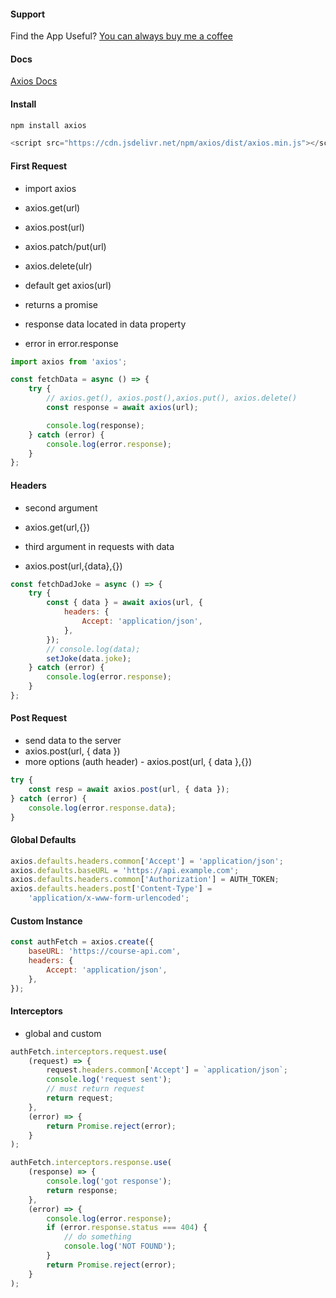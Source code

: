 #### Support

Find the App Useful? [You can always buy me a coffee](https://www.buymeacoffee.com/johnsmilga)

#### Docs

[Axios Docs](https://axios-http.com/docs/intro)

#### Install

```sh
npm install axios
```

```js
<script src="https://cdn.jsdelivr.net/npm/axios/dist/axios.min.js"></script>
```

#### First Request

-   import axios

-   axios.get(url)
-   axios.post(url)
-   axios.patch/put(url)
-   axios.delete(ulr)

-   default get axios(url)

-   returns a promise
-   response data located in data property
-   error in error.response

```js
import axios from 'axios';

const fetchData = async () => {
    try {
        // axios.get(), axios.post(),axios.put(), axios.delete()
        const response = await axios(url);

        console.log(response);
    } catch (error) {
        console.log(error.response);
    }
};
```

#### Headers

-   second argument
-   axios.get(url,{})

-   third argument in requests with data
-   axios.post(url,{data},{})

```js
const fetchDadJoke = async () => {
    try {
        const { data } = await axios(url, {
            headers: {
                Accept: 'application/json',
            },
        });
        // console.log(data);
        setJoke(data.joke);
    } catch (error) {
        console.log(error.response);
    }
};
```

#### Post Request

-   send data to the server
-   axios.post(url, { data })
-   more options (auth header) - axios.post(url, { data },{})

```js
try {
    const resp = await axios.post(url, { data });
} catch (error) {
    console.log(error.response.data);
}
```

#### Global Defaults

```js
axios.defaults.headers.common['Accept'] = 'application/json';
axios.defaults.baseURL = 'https://api.example.com';
axios.defaults.headers.common['Authorization'] = AUTH_TOKEN;
axios.defaults.headers.post['Content-Type'] =
    'application/x-www-form-urlencoded';
```

#### Custom Instance

```js
const authFetch = axios.create({
    baseURL: 'https://course-api.com',
    headers: {
        Accept: 'application/json',
    },
});
```

#### Interceptors

-   global and custom

```js
authFetch.interceptors.request.use(
    (request) => {
        request.headers.common['Accept'] = `application/json`;
        console.log('request sent');
        // must return request
        return request;
    },
    (error) => {
        return Promise.reject(error);
    }
);

authFetch.interceptors.response.use(
    (response) => {
        console.log('got response');
        return response;
    },
    (error) => {
        console.log(error.response);
        if (error.response.status === 404) {
            // do something
            console.log('NOT FOUND');
        }
        return Promise.reject(error);
    }
);
```
